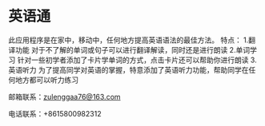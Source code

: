 # 英语通

此应用程序是在家中，移动中，任何地方提高英语语法的最佳方法。
特点：
1.翻译功能
对于不了解的单词或句子可以进行翻译解读，同时还是进行朗读
2.单词学习
针对一些初学者添加了卡片学单词的方式，点击卡片还可以帮助你进行朗读
3.英语听力
为了提高同学对英语的掌握，特意添加了英语听力功能，帮助同学在任何地方都可以听力练习

邮箱联系：zulenggaa76@163.com	

电话联系：+8615800982312
